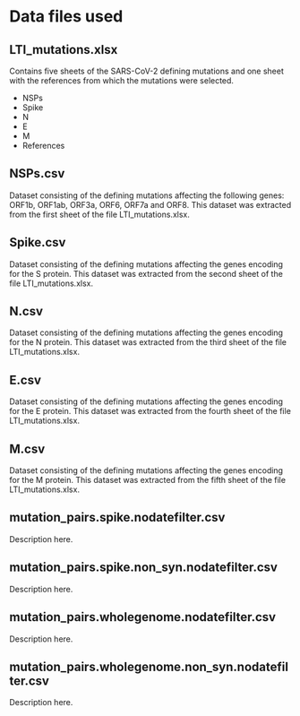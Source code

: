 # Data files used

## LTI_mutations.xlsx
Contains five sheets of the SARS-CoV-2 defining mutations and one sheet with the references from which the mutations were selected.
- NSPs
- Spike
- N
- E
- M
- References

## NSPs.csv
Dataset consisting of the defining mutations affecting the following genes:  ORF1b, ORF1ab, ORF3a, ORF6, ORF7a and ORF8. This dataset was extracted from the first sheet of the file LTI_mutations.xlsx.

## Spike.csv
Dataset consisting of the defining mutations affecting the genes encoding for the S protein. This dataset was extracted from the second sheet of the file LTI_mutations.xlsx.

## N.csv
Dataset consisting of the defining mutations affecting the genes encoding for the N protein. This dataset was extracted from the third sheet of the file LTI_mutations.xlsx.

## E.csv
Dataset consisting of the defining mutations affecting the genes encoding for the E protein. This dataset was extracted from the fourth sheet of the file LTI_mutations.xlsx.

## M.csv
Dataset consisting of the defining mutations affecting the genes encoding for the M protein. This dataset was extracted from the fifth sheet of the file LTI_mutations.xlsx.

## mutation_pairs.spike.nodatefilter.csv
Description here.

## mutation_pairs.spike.non_syn.nodatefilter.csv
Description here.

## mutation_pairs.wholegenome.nodatefilter.csv
Description here.

## mutation_pairs.wholegenome.non_syn.nodatefilter.csv
Description here.
